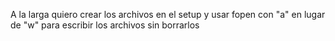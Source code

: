 A la larga quiero crear los archivos en el setup y usar fopen con "a" en lugar
de "w" para escribir los archivos sin borrarlos
